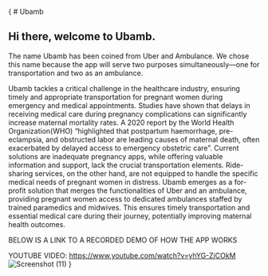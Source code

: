 {
    # Ubamb
## Hi there, welcome to Ubamb.
The name Ubamb has been coined from Uber and Ambulance. We chose this name because the app will serve two purposes simultaneously—one for transportation and two as an ambulance.

Ubamb tackles a critical challenge in the healthcare industry, ensuring timely and appropriate transportation for pregnant women during emergency and medical appointments. Studies have shown that delays in receiving medical care during pregnancy complications can significantly increase maternal mortality rates. A 2020 report by the World Health Organization(WHO) “highlighted that postpartum haemorrhage, pre-eclampsia, and obstructed labor are leading causes of maternal death, often exacerbated by delayed access to emergency obstetric care”. Current solutions are inadequate pregnancy apps, while offering valuable information and support, lack the crucial transportation elements. Ride-sharing services, on the other hand, are not equipped to handle the specific medical needs of pregnant women in distress. Ubamb emerges as a for-profit solution that merges the functionalities of Uber and an ambulance, providing pregnant women access to dedicated ambulances staffed by trained paramedics and midwives. This ensures timely transportation and essential medical care during their journey, potentially improving maternal health outcomes.









BELOW IS A LINK TO A RECORDED DEMO OF HOW THE APP WORKS 





YOUTUBE VIDEO:     https://www.youtube.com/watch?v=yhYG-ZjCOkM
![Screenshot (11)](https://github.com/Nyiriek/_Ubamb_/assets/116681226/4da77f16-1d27-43e2-869d-5e09610e9402)
}